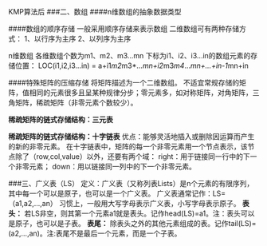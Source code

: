 KMP算法后
###二、数组
####n维数组的抽象数据类型

####数组的顺序存储
一般采用顺序存储来表示数组
二维数组可有两种存储方式：
1、以行序为主序
2、以列序为主序

n维数组
各维数组个数为m1、m2、m3...mn
下标为i1、i2、i3...in的数组元素的存储位置：
LOC(i1,i2,i3...in) = a+i1*m2*m3*...*mn+i2*m3*m4*...*mn+...+in-1*mn+in 

####特殊矩阵的压缩存储
将矩阵描述为一个二维数组。
不适宜常规存储的矩阵，值相同的元素很多且呈某种规律分步；零元素多，如对称矩阵，对角矩阵，三角矩阵，稀疏矩阵（非零元素个数较少）。 

**稀疏矩阵的链式存储结构：三元表**

**稀疏矩阵的链式存储结构：十字链表**
优点：能够灵活地插入或删除因运算而产生的新的非零元素。
在十字链表中，矩阵的每一个非零元素用一个节点表示，该节点除了（row,col,value）以外，还要有两个域：
right：用于链接同一行中的下一个非零元素；
down：用以链接同一列中的下一个非零元素。

###三、广义表（LS）
定义：广义表（又称列表Lists）是n个元素的有限序列，其中每一个可以是原子，也可以是一个广义表。
广义表通常记作：LS=（a1,a2,...,an）
习惯上，一般用大写字母表示广义表，小写字母表示原子。
**表头：** 若LS非空，则其第一个元素a1就是表头。记作head(LS)=a1。注：表头可以是原子，也可以是子表。
**表尾：** 除表头之外的其他元素组成的表。记作tail(LS)=(a2,...,an)。注:表尾不是最后一个元素，而是一个子表。